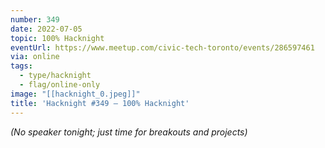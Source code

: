 ```yaml
---
number: 349
date: 2022-07-05
topic: 100% Hacknight
eventUrl: https://www.meetup.com/civic-tech-toronto/events/286597461
via: online
tags:
  - type/hacknight
  - flag/online-only
image: "[[hacknight_0.jpeg]]"
title: 'Hacknight #349 – 100% Hacknight'
---
```


*(No speaker tonight; just time for breakouts and projects)*
